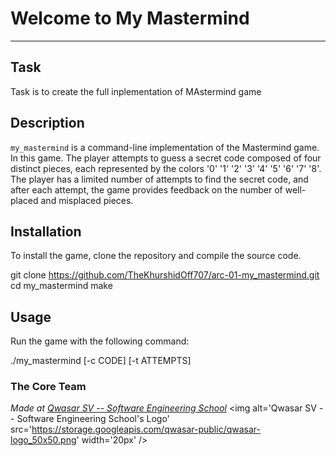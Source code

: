 # Welcome to My Mastermind
***

## Task
Task is to create the full inplementation of MAstermind game

## Description
`my_mastermind` is a command-line implementation of the Mastermind game. In this game.
The player attempts to guess a secret code composed of four distinct pieces, each represented by the colors '0' '1' '2' '3' '4' '5' '6' '7' '8'.
The player has a limited number of attempts to find the secret code, and after each attempt, the game provides feedback on the number of well-placed and misplaced pieces.

## Installation
To install the game, clone the repository and compile the source code.

git clone https://github.com/TheKhurshidOff707/arc-01-my_mastermind.git
cd my_mastermind
make

## Usage
Run the game with the following command:

./my_mastermind [-c CODE] [-t ATTEMPTS]


### The Core Team

<span><i>Made at <a href='https://qwasar.io'>Qwasar SV -- Software Engineering School</a></i></span>
<span><img alt='Qwasar SV -- Software Engineering School's Logo' src='https://storage.googleapis.com/qwasar-public/qwasar-logo_50x50.png' width='20px' /></span>
